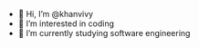 - 👋 Hi, I’m @khanvivy
- 👀 I’m interested in coding 
- 🌱 I’m currently studying software engineering 

<!---
khanvivy/khanvivy is a ✨ special ✨ repository because its `README.md` (this file) appears on your GitHub profile.
You can click the Preview link to take a look at your changes.
--->
